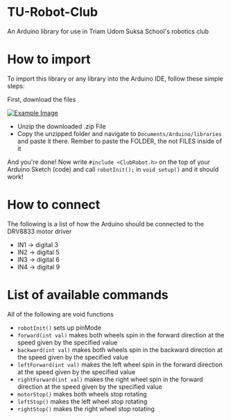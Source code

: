 # TU-Robot-Club
An Arduino library for use in Triam Udom Suksa School's robotics club

# How to import
To import this library or any library into the Arduino IDE, follow these simple steps:

First, download the files 

[![Example Image](https://user-images.githubusercontent.com/19264/86286220-c29e8280-bbee-11ea-8793-fda3d7e3ab3b.png)](https://github.com/refined-github/refined-github/issues/3307)
- Unzip the downloaded .zip File
- Copy the unzipped folder and navigate to `Documents/Arduino/libraries` and paste it there. Rember to paste the FOLDER, the not FILES inside of it

And you're done! Now write `#include <ClubRobot.h>` on the top of your Arduino Sketch (code) and call `robotInit();` in `void setup()` and it should work!

# How to connect
The following is a list of how the Arduino should be connected to the DRV8833 motor driver
- IN1 -> digital 3
- IN2 -> digital 5
- IN3 -> digital 6
- IN4 -> digital 9

# List of available commands
All of the following are void functions

- `robotInit()` sets up pinMode
- `forward(int val)` makes both wheels spin in the forward direction at the speed given by the specified value
- `backward(int val)` makes both wheels spin in the backward direction at the speed given by the specified value
- `leftForward(int val)` makes the left wheel spin in the forward direction at the speed given by the specified value
- `rightForward(int val)` makes the right wheel spin in the forward direction at the speed given by the specified value
- `motorStop()` makes both wheels stop rotating
- `leftStop()` makes the left wheel stop rotating
- `rightStop()` makes the right wheel stop rotating
